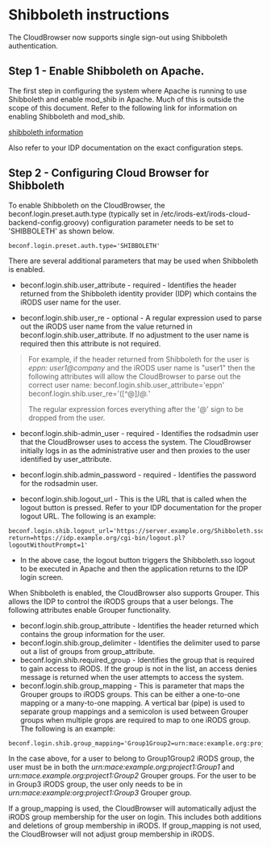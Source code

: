 # Shibboleth instructions

The CloudBrowser now supports single sign-out using Shibboleth authentication.  

## Step 1 - Enable Shibboleth on Apache.

The first step in configuring the system where Apache is running to use Shibboleth and enable mod_shib in Apache.  Much of this is outside the scope of this document.  Refer to the following link for information on enabling Shibboleth and mod_shib. 

[shibboleth information](https://wiki.shibboleth.net/confluence/display/SHIB2/NativeSPApacheConfig)

Also refer to your IDP documentation on the exact configuration steps.


## Step 2 - Configuring Cloud Browser for Shibboleth

To enable Shibboleth on the CloudBrowser, the beconf.login.preset.auth.type (typically set in /etc/irods-ext/irods-cloud-backend-config.groovy) configuration parameter needs to be set to 'SHIBBOLETH' as shown below.

```
beconf.login.preset.auth.type='SHIBBOLETH'
```

There are several additional parameters that may be used when Shibboleth is enabled.

* beconf.login.shib.user_attribute - required - Identifies the header returned from the Shibboleth identity provider (IDP) which contains the iRODS user name for the user.

* beconf.login.shib.user_re - optional - A regular expression used to parse out the iRODS user name from the value returned in beconf.login.shib.user_attribute.  If no adjustment to the user name is required then this attribute is not required.

> For example, if the header returned from Shibboleth for the user is *eppn: user1@company* and the iRODS user name is "user1" then the following attributes will allow the CloudBrowser to parse out the correct user name:
> beconf.login.shib.user_attribute='eppn'
> beconf.login.shib.user_re='([^@]*)@.*'
>
> The regular expression forces everything after the '@' sign to be dropped from the user.

* beconf.login.shib-admin_user - required - Identifies the rodsadmin user that the CloudBrowser uses to access the system.  The CloudBrowser initially logs in as the administrative user and then proxies to the user identified by user_attribute.

* beconf.login.shib.admin_password - required - Identifies the password for the rodsadmin user.

* beconf.login.shib.logout_url - This is the URL that is called when the logout button is pressed.  Refer to your IDP documentation for the proper logout URL.  The following is an example:

```
beconf.login.shib.logout_url='https://server.example.org/Shibboleth.sso/Logout?return=https://idp.example.org/cgi-bin/logout.pl?logoutWithoutPrompt=1'
```

* In the above case, the logout button triggers the Shibboleth.sso logout to be executed in Apache and then the application returns to the IDP login screen.


When Shibboleth is enabled, the CloudBrowser also supports Grouper.  This allows the IDP to control the iRODS groups that a user belongs.  The following attributes enable Grouper functionality.

* beconf.login.shib.group_attribute - Identifies the header returned which contains the group information for the user. 
* beconf.login.shib.group_delimiter - Identifies the delimiter used to parse out a list of groups from group_attribute. 
* beconf.login.shib.required_group - Identifies the group that is required to gain access to iRODS.  If the group is not in the list, an access denies message is returned when the user attempts to access the system. 
* beconf.login.shib.group_mapping - This is parameter that maps the Grouper groups to iRODS groups.  This can be either a one-to-one mapping or a many-to-one mapping.  A vertical bar (pipe) is used to separate group mappings and a semicolon is used between Grouper groups when multiple grops are required to map to one iRODS group.  The following is an example:

``` 
beconf.login.shib.group_mapping='Group1Group2=urn:mace:example.org:project1:Group1;urn:mace.example.org:project1:Group2|Group3=urn:mace:example:org:project1:Group3'
```

In the case above, for a user to belong to Group1Group2 iRODS group, the user must be in both the *urn:mace:example.org:project1:Group1* and *urn:mace.example.org:project1:Group2* Grouper groups.  For the user to be in Group3 iRODS group, the user only needs to be in *urn:mace:example:org:project1:Group3* Grouper group.

If a group_mapping is used, the CloudBrowser will automatically adjust the iRODS group membership for the user on login.  This includes both additions and deletions of group membership in iRODS.  If group_mapping is not used, the CloudBrowser will not adjust group membership in iRODS.

